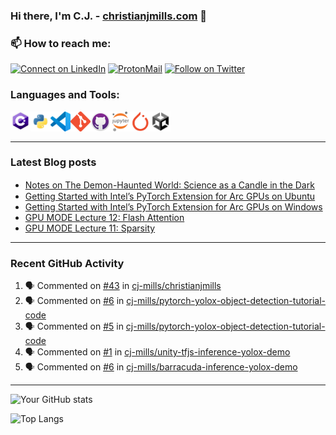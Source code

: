 ### Hi there, I'm C.J. - [christianjmills.com](https://www.christianjmills.com) 👋

<!-- ### ⚡ Fun fact: Currently open to work -->

### 📫 How to reach me: 
[![Connect on LinkedIn](https://img.shields.io/badge/--linkedin?label=LinkedIn&logo=LinkedIn&style=social)](https://www.linkedin.com/in/christianjmills/) [![ProtonMail](https://img.shields.io/badge/--email?label=ProtonMail&logo=ProtonMail&style=social)](mailto:christian@christianjmills.com) [![Follow on Twitter](https://img.shields.io/badge/--twitter?label=Twitter&logo=Twitter&style=social)](https://twitter.com/cdotjdotmills)


### Languages and Tools:

[<img align="left" alt="CSharp" width="32px" src="https://github.com/cj-mills/cj-mills/raw/main/icons/csharp/csharp.png" />][csharp]

[<img align="left" alt="Python" width="32px" src="https://github.com/cj-mills/cj-mills/raw/main/icons/python/python.png" />][python]

[<img align="left" alt="Visual Studio Code" width="32px" src="https://raw.githubusercontent.com/github/explore/80688e429a7d4ef2fca1e82350fe8e3517d3494d/topics/visual-studio-code/visual-studio-code.png" />][vscode]

[<img align="left" alt="Git" width="32px" src="https://github.com/cj-mills/cj-mills/raw/main/icons/git/git.png" />][git]

[<img align="left" alt="GitHub" width="32px" src="https://github.com/cj-mills/cj-mills/raw/main/icons/github/github.png" />][github]

[<img align="left" alt="GitHub" width="32px" src="https://github.com/github/explore/raw/b71c44e3113f74876a894853d0543eb918510365/topics/jupyter-notebook/jupyter-notebook.png" />][jupyter-notebook]

[<img align="left" alt="PyTorch" width="32px" src="https://github.com/cj-mills/cj-mills/raw/main/icons/pytorch/pytorch.png" />][pytorch]

[<img align="left" alt="PyTorch" width="32px" src="https://github.com/cj-mills/cj-mills/raw/main/icons/unity/unity.png" />][unity]

<!-- [<img align="left" alt="Terminal" width="32px" src="https://raw.githubusercontent.com/github/explore/80688e429a7d4ef2fca1e82350fe8e3517d3494d/topics/terminal/terminal.png" />][website-tags] -->

<!-- [<img align="left" alt="Solidity" width="32px" src="https://github.com/github/explore/raw/b71c44e3113f74876a894853d0543eb918510365/topics/solidity/solidity.png" />][solidity] -->

<br/>
<br/>


---
### Latest Blog posts
<!-- BLOG-POST-LIST:START -->
- [Notes on The Demon-Haunted World꞉ Science as a Candle in the Dark](https://christianjmills.com/posts/the-demon-haunted-world-book-notes/)
- [Getting Started with Intel’s PyTorch Extension for Arc GPUs on Ubuntu](https://christianjmills.com/posts/intel-pytorch-extension-tutorial/native-ubuntu/)
- [Getting Started with Intel’s PyTorch Extension for Arc GPUs on Windows](https://christianjmills.com/posts/intel-pytorch-extension-tutorial/native-windows/)
- [GPU MODE Lecture 12: Flash Attention](https://christianjmills.com/posts/cuda-mode-notes/lecture-012/)
- [GPU MODE Lecture 11: Sparsity](https://christianjmills.com/posts/cuda-mode-notes/lecture-011/)
<!-- BLOG-POST-LIST:END -->



<!-- ---
### Latest YouTube Videos -->
<!-- _YOUTUBE:START -->
<!-- _YOUTUBE:END -->


---
### Recent GitHub Activity
<!--START_SECTION:activity-->
1. 🗣 Commented on [#43](https://github.com/cj-mills/christianjmills/issues/43#issuecomment-2387624026) in [cj-mills/christianjmills](https://github.com/cj-mills/christianjmills)
2. 🗣 Commented on [#6](https://github.com/cj-mills/pytorch-yolox-object-detection-tutorial-code/issues/6#issuecomment-2377713842) in [cj-mills/pytorch-yolox-object-detection-tutorial-code](https://github.com/cj-mills/pytorch-yolox-object-detection-tutorial-code)
3. 🗣 Commented on [#5](https://github.com/cj-mills/pytorch-yolox-object-detection-tutorial-code/issues/5#issuecomment-2377681758) in [cj-mills/pytorch-yolox-object-detection-tutorial-code](https://github.com/cj-mills/pytorch-yolox-object-detection-tutorial-code)
4. 🗣 Commented on [#1](https://github.com/cj-mills/unity-tfjs-inference-yolox-demo/issues/1#issuecomment-2377674763) in [cj-mills/unity-tfjs-inference-yolox-demo](https://github.com/cj-mills/unity-tfjs-inference-yolox-demo)
5. 🗣 Commented on [#6](https://github.com/cj-mills/barracuda-inference-yolox-demo/issues/6#issuecomment-2377665422) in [cj-mills/barracuda-inference-yolox-demo](https://github.com/cj-mills/barracuda-inference-yolox-demo)
<!--END_SECTION:activity-->

---
<!-- Dark Mode -->
![Your GitHub stats](https://github-readme-stats.vercel.app/api?username=cj-mills&show_icons=true&hide_border=true&theme=github_dark)

![Top Langs](https://github-readme-stats.vercel.app/api/top-langs/?username=cj-mills&layout=compact&show_icons=true&hide_border=true&theme=github_dark&&hide=ASP.NET,ShaderLab&langs_count=6)


[website]: https://christianjmills.com
[website-tags]: https://christianjmills.com/categories
[website-python]: https://christianjmills.com/categories/#python
[vscode]: https://code.visualstudio.com/
[python]: https://www.python.org/
[github]: https://github.com/
[git]: https://git-scm.com/
[jupyter-notebook]: https://jupyter.org/
[pytorch]: https://pytorch.org/
[unity]: https://unity.com/
[csharp]: https://docs.microsoft.com/en-us/dotnet/csharp/


[bash]: https://www.gnu.org/software/bash/
[solidity]: https://soliditylang.org/
[FastAPI]: https://fastapi.tiangolo.com/

<!--
**cj-mills/cj-mills** is a ✨ _special_ ✨ repository because its `README.md` (this file) appears on your GitHub profile.

Here are some ideas to get you started:

- 🔭 I’m currently working on ...
- 🌱 I’m currently learning ...
- 👯 I’m looking to collaborate on ...
- 🤔 I’m looking for help with ...
- 💬 Ask me about ...
- 📫 How to reach me: ...
- 😄 Pronouns: ...
- ⚡ Fun fact: ...
-->
